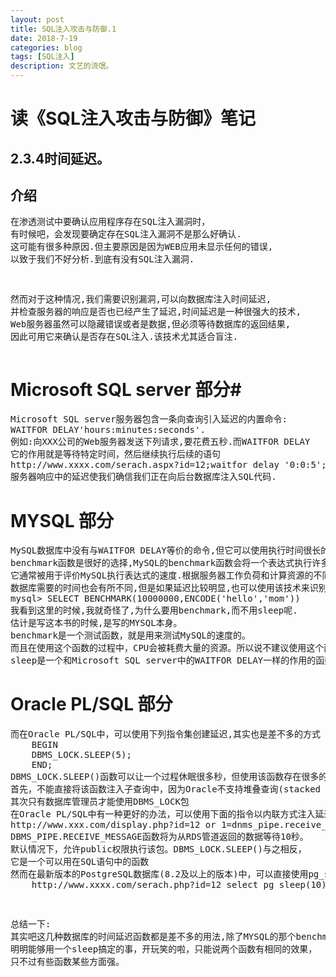 ```yaml
---
layout: post
title: SQL注入攻击与防御.1
date: 2018-7-19
categories: blog
tags: [SQL注入]
description: 文艺的流氓。
---
```

# 读《SQL注入攻击与防御》笔记 #
## 2.3.4时间延迟。 ##
## 介绍 ##
<pre>
在渗透测试中要确认应用程序存在SQL注入漏洞时，
有时候吧，会发现要确定存在SQL注入漏洞不是那么好确认.
这可能有很多种原因.但主要原因是因为WEB应用未显示任何的错误,
以致于我们不好分析.到底有没有SQL注入漏洞.</pre><pre>
然而对于这种情况,我们需要识别漏洞,可以向数据库注入时间延迟,
并检查服务器的响应是否也已经产生了延迟,时间延迟是一种很强大的技术,
Web服务器虽然可以隐藏错误或者是数据,但必须等待数据库的返回结果,
因此可用它来确认是否存在SQL注入.该技术尤其适合盲注.</pre>
# Microsoft SQL server 部分#
<pre>
Microsoft SQL server服务器包含一条向查询引入延迟的内置命令:
WAITFOR DELAY'hours:minutes:seconds'.
例如:向XXX公司的Web服务器发送下列请求,要花费五秒.而WAITFOR DELAY  
它的作用就是等待特定时间，然后继续执行后续的语句
http://www.xxxx.com/serach.aspx?id=12;waitfor delay '0:0:5';--
服务器响应中的延迟使我们确信我们正在向后台数据库注入SQL代码.</pre>
# MYSQL 部分 #
<pre>
MySQL数据库中没有与WAITFOR DELAY等价的命令,但它可以使用执行时间很长的函数来引入延迟.
benchmark函数是很好的选择,MySQL的benchmark函数会将一个表达式执行许多次,
它通常被用于评价MySQL执行表达式的速度.根据服务器工作负荷和计算资源的不同,
数据库需要的时间也会有所不同,但是如果延迟比较明显,也可以使用该技术来识别漏洞.例子:
mysql> SELECT BENCHMARK(10000000,ENCODE('hello','mom'))
我看到这里的时候,我就奇怪了,为什么要用benchmark,而不用sleep呢.
估计是写这本书的时候,是写的MYSQL本身。
benchmark是一个测试函数，就是用来测试MySQL的速度的。
而且在使用这个函数的过程中，CPU会被耗费大量的资源。所以说不建议使用这个函数。
sleep是一个和Microsoft SQL server中的WAITFOR DELAY一样的作用的函数，都是等几秒在来实现.
</pre>
# Oracle PL/SQL 部分 #
<pre>
而在Oracle PL/SQL中，可以使用下列指令集创建延迟,其实也是差不多的方式
   	BEGIN
   	DBMS_LOCK.SLEEP(5);
   	END;
DBMS_LOCK.SLEEP()函数可以让一个过程休眠很多秒，但使用该函数存在很多的限制，
首先，不能直接将该函数注入子查询中，因为Oracle不支持堆叠查询(stacked query)。
其次只有数据库管理员才能使用DBMS_LOCK包
在Oracle PL/SQL中有一种更好的办法，可以使用下面的指令以内联方式注入延迟：
http://www.xxx.com/display.php?id=12 or 1=dnms_pipe.receive_message('RDS',10)
DBMS_PIPE.RECEIVE_MESSAGE函数将为从RDS管道返回的数据等待10秒。
默认情况下，允许public权限执行该包。DBMS_LOCK.SLEEP()与之相反，<br>它是一个可以用在SQL语句中的函数
然而在最新版本的PostgreSQL数据库(8.2及以上的版本)中，可以直接使用pg_sleep函数来引出延迟
	http://www.xxxx.com/serach.php?id=12 select pg_sleep(10)--
</pre><pre>
总结一下:
其实吧这几种数据库的时间延迟函数都是差不多的用法,除了MYSQL的那个benchmark.
明明能够用一个sleep搞定的事，开玩笑的啦，只能说两个函数有相同的效果，
只不过有些函数某些方面强。</pre>